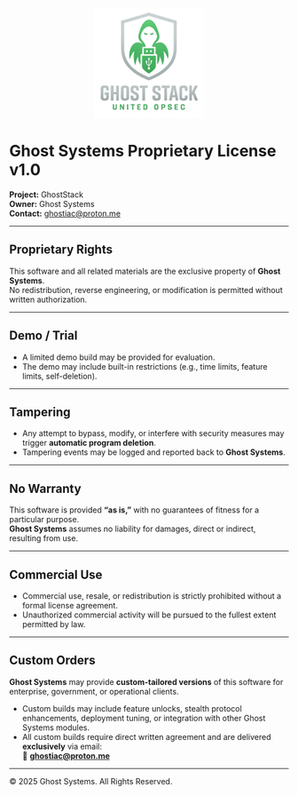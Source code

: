 <p align="center">
  <img src="https://raw.githubusercontent.com/GhostSystems-Labs/GhostStack/main/badge.png" width="200" alt="Ghost Stack Logo">
</p>

# Ghost Systems Proprietary License v1.0

**Project:** GhostStack  
**Owner:** Ghost Systems  
**Contact:** ghostiac@proton.me  

---

## Proprietary Rights
This software and all related materials are the exclusive property of **Ghost Systems**.  
No redistribution, reverse engineering, or modification is permitted without written authorization.

---

## Demo / Trial
- A limited demo build may be provided for evaluation.  
- The demo may include built-in restrictions (e.g., time limits, feature limits, self-deletion).  

---

## Tampering
- Any attempt to bypass, modify, or interfere with security measures may trigger **automatic program deletion**.  
- Tampering events may be logged and reported back to **Ghost Systems**.  

---

## No Warranty
This software is provided **“as is,”** with no guarantees of fitness for a particular purpose.  
**Ghost Systems** assumes no liability for damages, direct or indirect, resulting from use.  

---

## Commercial Use
- Commercial use, resale, or redistribution is strictly prohibited without a formal license agreement.  
- Unauthorized commercial activity will be pursued to the fullest extent permitted by law.  

---

## Custom Orders
**Ghost Systems** may provide **custom-tailored versions** of this software for enterprise, government, or operational clients.  
- Custom builds may include feature unlocks, stealth protocol enhancements, deployment tuning, or integration with other Ghost Systems modules.  
- All custom builds require direct written agreement and are delivered **exclusively** via email:  
📧 **ghostiac@proton.me**

---

© 2025 Ghost Systems. All Rights Reserved.
